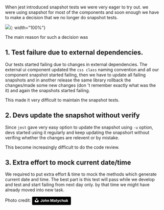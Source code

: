 <!--


---
 'Jest : why we stopped snapshot tests'
excerpt: 'Jest : why we stopped snapshot tests'
date: 2019-04-22 00:05:00 IST
updated: 2019-04-22 00:05:00 IST
categories: jest
tags: jest, testing
image: https://s3.ap-south-1.amazonaws.com/revathskumar-blog-images/2019/jest-snapshot/john-matychuk-590843-unsplash.jpg
---

-->
<!DOCTYPE html>
<html>

<head>
  <title>basic-git-workflow</title>
  <meta charset="utf-8">
  <meta name="viewport" content="width=device-width, initial-scale=1.0">

  <link rel="stylesheet" href="./css/bootstrap.css">
  <link rel="stylesheet" href="./css/bootstrap.grid.css">
  <link rel="stylesheet" href="./css/bootstrap.min.css">
  <link rel="stylesheet" href="./css/bootstrap-reboot.min.css">
  <link rel="stylesheet" href="./css/bootstrap.css.map">
  <link rel="stylesheet" href="./css/blog-home.css">
  <link rel="stylesheet" href="./css/prism.css">
  <script async defer src="./css/prism.js"></script>
</head>

<body>

When jest introduced snapshot tests we were very eager to try out. we were using snapshot for most of the components and soon enough we have to make a decision that we no longer do snapshot tests.

![](https://s3.ap-south-1.amazonaws.com/revathskumar-blog-images/2019/jest-snapshot/john-matychuk-590843-unsplash.jpg){: width="100%"}

The main reason for such a decision was

## <a class="anchor" name="external-dependencies" href="#external-dependencies"><i class="anchor-icon"></i></a>1. Test failure due to external dependencies.

Our tests started failing due to changes in external dependencies. The external ui component updated the `css class` naming convention and all our component snapshot started failing, then we have to update all
failing snapshots and in another release the same library
rollback the changes/made some new changes (don 't remember exactly what was the it) and again the snapshots started failing.

This made it very difficult to maintain the snapshot tests.

## <a class="anchor" name="devs" href="#devs"><i class="anchor-icon"></i></a>2. Devs update the snapshot without verify

Since `jest` gave very easy option to update the snapshot using `-u` option, devs started using it regularly and keep updating the snapshort without verifing whether the changes are relevent or by mistake.

This become increasingly difficult to do the code review.

## <a class="anchor" name="current-date-time" href="#current-date-time"><i class="anchor-icon"></i></a>3. Extra effort to mock current date/time

We required to put extra effort & time to mock the methods which generate current date and time.
The best part is this test will pass while we develop and test and start failing from next day only.
by that time we might have already moved into new task.

Photo credit: <a style="background-color:black;color:white;text-decoration:none;padding:4px 6px;font-family:-apple-system, BlinkMacSystemFont, &quot;San Francisco&quot;, &quot;Helvetica Neue&quot;, Helvetica, Ubuntu, Roboto, Noto, &quot;Segoe UI&quot;, Arial, sans-serif;font-size:12px;font-weight:bold;line-height:1.2;display:inline-block;border-radius:3px" href="https://unsplash.com/@john_matychuk?utm_medium=referral&amp;utm_campaign=photographer-credit&amp;utm_content=creditBadge" target="_blank" rel="noopener noreferrer" title="Download free do whatever you want high-resolution photos from John Matychuk"><span style="display:inline-block;padding:2px 3px"><svg xmlns="http://www.w3.org/2000/svg" style="height:12px;width:auto;position:relative;vertical-align:middle;top:-2px;fill:white" viewBox="0 0 32 32"><title>unsplash-logo</title><path d="M10 9V0h12v9H10zm12 5h10v18H0V14h10v9h12v-9z"></path></svg></span><span style="display:inline-block;padding:2px 3px">John Matychuk</span></a>
